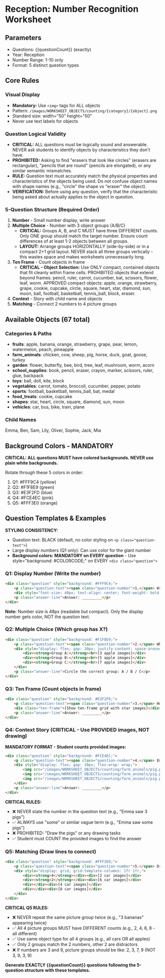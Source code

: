 # Reception: Number Recognition Worksheet

## Parameters
- Questions: {{questionCount}} (exactly)
- Year: Reception  
- Number Range: 1-10 only
- Format: 5 distinct question types

## Core Rules

### Visual Display
- **Mandatory:** Use `<img>` tags for ALL objects
- Pattern: `/images/WORKSHEET_OBJECTS/counting/{category}/{object}.png`
- Standard size: width="50" height="50"
- Never use text labels for objects

### Question Logical Validity
- **CRITICAL:** ALL questions must be logically sound and answerable. NEVER ask students to identify objects by characteristics they don't have.
- **PROHIBITED:** Asking to find "erasers that look like circles" (erasers are rectangular), "pencils that are round" (pencils are elongated), or any similar semantic mismatches.
- **RULE:** Question text must accurately match the physical properties and characteristics of the objects being used. Do not confuse object names with shape names (e.g., "circle" the shape vs "eraser" the object).
- **VERIFICATION:** Before using any question, verify that the characteristic being asked about actually applies to the object in question.

### 5-Question Structure (Required Order)
1. **Number** - Small number display, write answer
2. **Multiple Choice** - Number with 3 object groups (A/B/C)
   - **CRITICAL:** Groups A, B, and C MUST have three DIFFERENT counts. Only ONE group should match the target number. Ensure count differences of at least 1-2 objects between all groups.
   - **LAYOUT:** Arrange groups HORIZONTALLY (side-by-side) or in a compact 2+1 grid layout. NEVER stack all three groups vertically - this wastes space and makes worksheets unnecessarily long.
3. **Ten Frame** - Count objects in frame
   - **CRITICAL - Object Selection:** Use ONLY compact, contained objects that fit cleanly within frame cells. PROHIBITED objects that extend beyond frames: pencil, ruler, carrot, cucumber, bat, scissors, flower, leaf, worm. APPROVED compact objects: apple, orange, strawberry, grape, cookie, cupcake, circle, square, heart, star, diamond, sun, moon, ball, football, basketball, tennis_ball, block, eraser.
4. **Context** - Story with child name and objects
5. **Matching** - Connect 2 numbers to 4 picture groups

## Available Objects (67 total)

### Categories & Paths
- **fruits**: apple, banana, orange, strawberry, grape, pear, lemon, watermelon, peach, pineapple
- **farm_animals**: chicken, cow, sheep, pig, horse, duck, goat, goose, turkey
- **garden**: flower, butterfly, bee, bird, tree, leaf, mushroom, worm, acorn
- **school_supplies**: book, pencil, eraser, crayon, marker, scissors, ruler, glue, backpack
- **toys**: ball, doll, kite, block
- **vegetables**: carrot, tomato, broccoli, cucumber, pepper, potato
- **sports**: football, basketball, tennis_ball, bat, medal
- **food_treats**: cookie, cupcake
- **shapes**: star, heart, circle, square, diamond, sun, moon
- **vehicles**: car, bus, bike, train, plane

### Child Names
Emma, Ben, Sam, Lily, Oliver, Sophie, Jack, Mia

## Background Colors - MANDATORY
**CRITICAL: ALL questions MUST have colored backgrounds. NEVER use plain white backgrounds.**

Rotate through these 5 colors in order:
1. Q1: #FFF9C4 (yellow)
2. Q2: #F1F8E9 (green)
3. Q3: #E3F2FD (blue)
4. Q4: #FCE4EC (pink)
5. Q5: #FFF3E0 (orange)

## Question Templates & Examples

**STYLING CONSISTENCY:**
- Question text: BLACK (default, no color styling on `<p class="question-text">`)
- Large display numbers (Q1 only): Can use color for the giant number
- **Background colors: MANDATORY on EVERY question** - Use style="background: #COLORCODE;" on EVERY `<div class="question">`

### Q1: Display Number (Write the number)
```html
<div class="question" style="background: #FFF9C4;">
    <p class="question-text"><span class="question-number">1.</span> Write the number:</p>
    <div style="font-size: 48px; text-align: center; font-weight: bold; color: #4CAF50; margin: 10px 0;">7</div>
    <p class="answer-line">Answer: _________</p>
</div>
```
**Note:** Number size is 48px (readable but compact). Only the display number gets color, NOT the question text.

### Q2: Multiple Choice (Which group has X?)
```html
<div class="question" style="background: #F1F8E9;">
    <p class="question-text"><span class="question-number">2.</span> Which group has 5 apples?</p>
    <div style="display: flex; gap: 20px; justify-content: space-around;">
        <div><strong>Group A:</strong><br>[3 apple images]</div>
        <div><strong>Group B:</strong><br>[5 apple images]</div>
        <div><strong>Group C:</strong><br>[7 apple images]</div>
    </div>
    <p class="answer-line">Circle the correct group: A / B / C</p>
</div>
```

### Q3: Ten Frame (Count objects in frame)
```html
<div class="question" style="background: #E3F2FD;">
    <p class="question-text"><span class="question-number">3.</span> How many stars are in the ten frame?</p>
    <div class="ten-frame">[Show ten-frame grid with star images]</div>
    <p class="answer-line">Answer: _________</p>
</div>
```

### Q4: Context Story (CRITICAL - Use PROVIDED images, NOT drawing)
**MANDATORY FORMAT - Student counts provided images:**
```html
<div class="question" style="background: #FCE4EC;">
    <p class="question-text"><span class="question-number">4.</span> Emma saw some pigs in the field. How many pigs did Emma see?</p>
    <div style="display: flex; gap: 10px; flex-wrap: wrap;">
        <img src="/images/WORKSHEET_OBJECTS/counting/farm_animals/pig.png" width="50" height="50" alt="Pig" />
        <img src="/images/WORKSHEET_OBJECTS/counting/farm_animals/pig.png" width="50" height="50" alt="Pig" />
        <img src="/images/WORKSHEET_OBJECTS/counting/farm_animals/pig.png" width="50" height="50" alt="Pig" />
    </div>
    <p class="answer-line">Answer: _________</p>
</div>
```
**CRITICAL RULES:**
- ❌ NEVER state the number in the question text (e.g., "Emma saw 3 pigs")
- ✅ ALWAYS use "some" or similar vague term (e.g., "Emma saw some pigs")
- ❌ PROHIBITED: "Draw the pigs" or any drawing tasks
- ✅ Student must COUNT the provided images to find the answer

### Q5: Matching (Draw lines to connect)
```html
<div class="question" style="background: #FFF3E0;">
    <p class="question-text"><span class="question-number">5.</span> Draw a line from each number to the correct picture group.</p>
    <div style="display: grid; grid-template-columns: 1fr 1fr;">
        <div><strong>4</strong></div><div>[2 car images]</div>
        <div><strong>2</strong></div><div>[6 car images]</div>
        <div></div><div>[4 car images]</div>
        <div></div><div>[8 car images]</div>
    </div>
</div>
```
**CRITICAL Q5 RULES:**
- ❌ NEVER repeat the same picture group twice (e.g., "3 bananas" appearing twice)
- ✅ All 4 picture groups MUST have DIFFERENT counts (e.g., 2, 4, 6, 8 - all different)
- ✅ Use same object type for all 4 groups (e.g., all cars OR all apples)
- ✅ Only 2 groups match the 2 numbers, other 2 are distractors
- ❌ If numbers are 3 and 9, picture groups should be like: 2, 3, 7, 9 (NOT 3, 9, 3, 9)

**Generate EXACTLY {{questionCount}} questions following the 5-question structure with these templates.**
